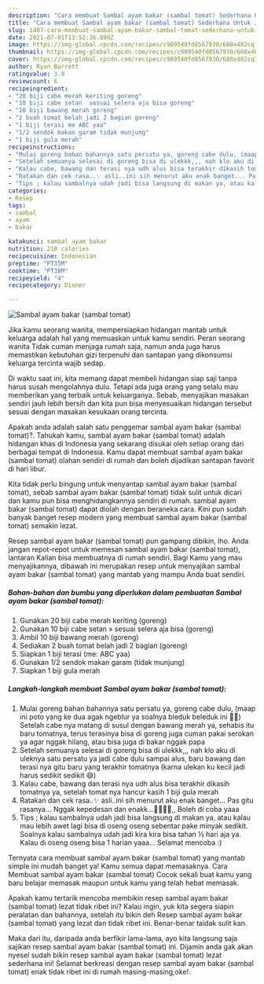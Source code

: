 ```yaml
---
description: "Cara membuat Sambal ayam bakar (sambal tomat) Sederhana Untuk Jualan"
title: "Cara membuat Sambal ayam bakar (sambal tomat) Sederhana Untuk Jualan"
slug: 1407-cara-membuat-sambal-ayam-bakar-sambal-tomat-sederhana-untuk-jualan
date: 2021-07-01T13:52:36.098Z
image: https://img-global.cpcdn.com/recipes/c989540fd8567930/680x482cq70/sambal-ayam-bakar-sambal-tomat-foto-resep-utama.jpg
thumbnail: https://img-global.cpcdn.com/recipes/c989540fd8567930/680x482cq70/sambal-ayam-bakar-sambal-tomat-foto-resep-utama.jpg
cover: https://img-global.cpcdn.com/recipes/c989540fd8567930/680x482cq70/sambal-ayam-bakar-sambal-tomat-foto-resep-utama.jpg
author: Ryan Barrett
ratingvalue: 3.9
reviewcount: 6
recipeingredient:
- "20 biji cabe merah keriting goreng"
- "10 biji cabe setan  sesuai selera aja bisa goreng"
- "10 biji bawang merah goreng"
- "2 buah tomat belah jadi 2 bagian goreng"
- "1 biji terasi me ABC yaa"
- "1/2 sendok makan garam tidak munjung"
- "1 biji gula merah"
recipeinstructions:
- "Mulai goreng bahan bahannya satu persatu ya, goreng cabe dulu, (maap ini poto yang ke dua agak ngeblur ya soalnya bleduk beleduk ini 🙏🏻) Setelah cabe nya matang di susul dengan bawang merah ya, sehabis itu baru tomatnya, terus terasinya bisa di goreng juga cuman pakai serokan ya agar nggak hilang, atau bisa juga di bakar nggak papa"
- "Setelah semuanya selesai di goreng bisa di ulekkk,,, nah klo aku di uleknya satu persatu ya jadi cabe dulu sampai alus, baru bawang dan terasi nya gitu baru yang terakhir tomatnya (karna ulekan ku kecil jadi harus sedikit sedikit 😅)"
- "Kalau cabe, bawang dan terasi nya udh alus bisa terakhir dikasih tomatnya ya, setelah tomat nya hancur kasih 1 biji gula merah"
- "Ratakan dan cek rasa..✨ asli..ini sih menurut aku enak banget... Pas gitu rasanya... Nggak kepedesan dan enakk...👍🏻👍🏻,, Boleh di coba yaaa"
- "Tips ; kalau sambalnya udah jadi bisa langsung di makan ya, atau kalau mau lebih awet lagi bisa di oseng oseng sebentar pake minyak sedikit. Soalnya kalau sambalnya udah jadi kira kira bisa tahan ½ hari aja ya. Kalau di oseng oseng bisa 1 harian yaaa... Selamat mencoba :)"
categories:
- Resep
tags:
- sambal
- ayam
- bakar

katakunci: sambal ayam bakar 
nutrition: 210 calories
recipecuisine: Indonesian
preptime: "PT35M"
cooktime: "PT38M"
recipeyield: "4"
recipecategory: Dinner

---
```



![Sambal ayam bakar (sambal tomat)](https://img-global.cpcdn.com/recipes/c989540fd8567930/680x482cq70/sambal-ayam-bakar-sambal-tomat-foto-resep-utama.jpg)

Jika kamu seorang wanita, mempersiapkan hidangan mantab untuk keluarga adalah hal yang memuaskan untuk kamu sendiri. Peran seorang  wanita Tidak cuman menjaga rumah saja, namun anda juga harus memastikan kebutuhan gizi terpenuhi dan santapan yang dikonsumsi keluarga tercinta wajib sedap.

Di waktu  saat ini, kita memang dapat membeli hidangan siap saji tanpa harus susah mengolahnya dulu. Tetapi ada juga orang yang selalu mau memberikan yang terbaik untuk keluarganya. Sebab, menyajikan masakan sendiri jauh lebih bersih dan kita pun bisa menyesuaikan hidangan tersebut sesuai dengan masakan kesukaan orang tercinta. 



Apakah anda adalah salah satu penggemar sambal ayam bakar (sambal tomat)?. Tahukah kamu, sambal ayam bakar (sambal tomat) adalah hidangan khas di Indonesia yang sekarang disukai oleh setiap orang dari berbagai tempat di Indonesia. Kamu dapat membuat sambal ayam bakar (sambal tomat) olahan sendiri di rumah dan boleh dijadikan santapan favorit di hari libur.

Kita tidak perlu bingung untuk menyantap sambal ayam bakar (sambal tomat), sebab sambal ayam bakar (sambal tomat) tidak sulit untuk dicari dan kamu pun bisa menghidangkannya sendiri di rumah. sambal ayam bakar (sambal tomat) dapat diolah dengan beraneka cara. Kini pun sudah banyak banget resep modern yang membuat sambal ayam bakar (sambal tomat) semakin lezat.

Resep sambal ayam bakar (sambal tomat) pun gampang dibikin, lho. Anda jangan repot-repot untuk memesan sambal ayam bakar (sambal tomat), lantaran Kalian bisa membuatnya di rumah sendiri. Bagi Kamu yang mau menyajikannya, dibawah ini merupakan resep untuk menyajikan sambal ayam bakar (sambal tomat) yang mantab yang mampu Anda buat sendiri.

<!--inarticleads1-->

##### Bahan-bahan dan bumbu yang diperlukan dalam pembuatan Sambal ayam bakar (sambal tomat):

1. Gunakan 20 biji cabe merah keriting (goreng)
1. Gunakan 10 biji cabe setan » sesuai selera aja bisa (goreng)
1. Ambil 10 biji bawang merah (goreng)
1. Sediakan 2 buah tomat belah jadi 2 bagian (goreng)
1. Siapkan 1 biji terasi (me: ABC yaa)
1. Gunakan 1/2 sendok makan garam (tidak munjung)
1. Siapkan 1 biji gula merah




<!--inarticleads2-->

##### Langkah-langkah membuat Sambal ayam bakar (sambal tomat):

1. Mulai goreng bahan bahannya satu persatu ya, goreng cabe dulu, (maap ini poto yang ke dua agak ngeblur ya soalnya bleduk beleduk ini 🙏🏻) Setelah cabe nya matang di susul dengan bawang merah ya, sehabis itu baru tomatnya, terus terasinya bisa di goreng juga cuman pakai serokan ya agar nggak hilang, atau bisa juga di bakar nggak papa
1. Setelah semuanya selesai di goreng bisa di ulekkk,,, nah klo aku di uleknya satu persatu ya jadi cabe dulu sampai alus, baru bawang dan terasi nya gitu baru yang terakhir tomatnya (karna ulekan ku kecil jadi harus sedikit sedikit 😅)
1. Kalau cabe, bawang dan terasi nya udh alus bisa terakhir dikasih tomatnya ya, setelah tomat nya hancur kasih 1 biji gula merah
1. Ratakan dan cek rasa..✨ asli..ini sih menurut aku enak banget... Pas gitu rasanya... Nggak kepedesan dan enakk...👍🏻👍🏻,, Boleh di coba yaaa
1. Tips ; kalau sambalnya udah jadi bisa langsung di makan ya, atau kalau mau lebih awet lagi bisa di oseng oseng sebentar pake minyak sedikit. Soalnya kalau sambalnya udah jadi kira kira bisa tahan ½ hari aja ya. Kalau di oseng oseng bisa 1 harian yaaa... Selamat mencoba :)




Ternyata cara membuat sambal ayam bakar (sambal tomat) yang mantab simple ini mudah banget ya! Kamu semua dapat memasaknya. Cara Membuat sambal ayam bakar (sambal tomat) Cocok sekali buat kamu yang baru belajar memasak maupun untuk kamu yang telah hebat memasak.

Apakah kamu tertarik mencoba membikin resep sambal ayam bakar (sambal tomat) lezat tidak ribet ini? Kalau ingin, yuk kita segera siapin peralatan dan bahannya, setelah itu bikin deh Resep sambal ayam bakar (sambal tomat) yang lezat dan tidak ribet ini. Benar-benar taidak sulit kan. 

Maka dari itu, daripada anda berfikir lama-lama, ayo kita langsung saja sajikan resep sambal ayam bakar (sambal tomat) ini. Dijamin anda gak akan nyesel sudah bikin resep sambal ayam bakar (sambal tomat) lezat sederhana ini! Selamat berkreasi dengan resep sambal ayam bakar (sambal tomat) enak tidak ribet ini di rumah masing-masing,oke!.

